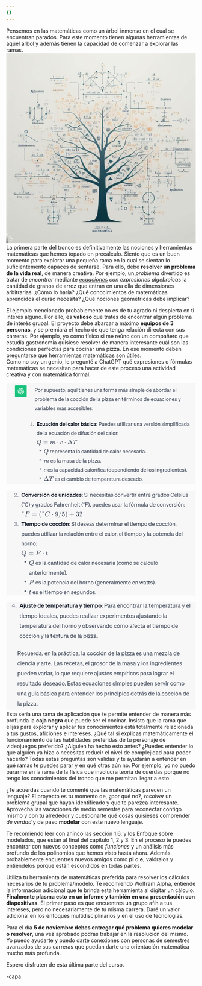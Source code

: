```yaml
---
{}
---
```

   
Pensemos en las matemáticas como un árbol inmenso en el cual se encuentran parados. Para este momento tienen algunas herramientas de aquel árbol y además tienen la capacidad de comenzar a explorar las ramas.   
![](images/Imagen%20de%20WhatsApp%202023-10-27%20a%20las%2011.01.21_cb43f750.jpg)   
La primera parte del tronco es definitivamente las nociones y herramientas matemáticas que hemos topado en precálculo. Siento que es un buen momento para explorar una pequeña rama en la cual se sientan lo suficientemente capaces de sentarse. Para ello, debe **resolver un problema de la vida real**, de manera creativa. Por ejemplo, un *problema* divertido es tratar de  *encontrar* mediante *[ecuaciones](./Ecuaciones.md) con expresiones algebraicas* la cantidad de granos de arroz que entran en una olla de dimensiones arbitrarias. ¿Cómo lo haría? ¿Qué conocimientos de matemáticas aprendidos el curso necesita? ¿Qué nociones geométricas debe implicar?   
   
El ejemplo mencionado probablemente no es de tu agrado ni despierta en ti interés alguno. Por ello, es **valioso** que trates de encontrar algún problema de interés grupal. El proyecto debe abarcar  a máximo **equipos de 3 personas**, y se premiará el hecho de que tenga relación directa con sus carreras. Por ejemplo, yo como físico si me reúno con un compañero que estudia gastronomía quisiese resolver de manera interesante cuál son las condiciones perfectas para cocinar una pizza. En ese momento deben preguntarse qué herramientas matemáticas son útiles.    
Como no soy un genio, le pregunté a ChatGPT qué expresiones o fórmulas matemáticas se necesitan para hacer de este proceso una actividad creativa y con matemática formal.    
   
![](images/Pasted%20image%2020231027114444.png)   
   
![](images/Pasted%20image%2020231027114513.png)   
   
![](images/Pasted%20image%2020231027114531.png)   
Esta sería una rama de aplicación que te permite entender de manera más profunda la **caja negra** que puede ser el cocinar. Insisto que la rama que elijas para explorar y aplicar tus conocimientos está totalmente relacionada a tus gustos, aficiones e intereses. ¿Qué tal si explicas matemáticamente el funcionamiento de las habilidades preferidas de tu personaje de videojuegos preferido? ¿Alguien ha hecho esto antes? ¿Puedes entender lo que alguien ya hizo o necesitas reducir el nivel de complejidad para poder hacerlo? Todas estas preguntas son válidas y te ayudarán a entender en qué ramas te puedes parar y en qué otras aún no. Por ejemplo, yo no puedo pararme en la rama de la física que involucra teoría de cuerdas porque no tengo los conocimientos del tronco que me permitan llegar a esto.   
   
¿Te acuerdas cuando te comenté que las matemáticas parecen un lenguaje? El proyecto es tu momento de, ¿por qué no?, *resolver* un problema grupal que hayan identificado y que te parezca interesante. Aprovecha las vacaciones de medio semestre para reconectar contigo mismo y con tu alrededor y cuestionarte qué cosas quisieses comprender *de verdad* y de paso **modelar** con este nuevo lenguaje.   
   
Te recomiendo leer con ahínco las sección 1.6, y los Enfoque sobre modelados, que están al final del capítulo 1, 2 y 3. En el proceso te puedes encontrar con nuevos conceptos como *funciones* y un análisis más profundo de los polinomios que hemos visto hasta ahora. Además probablemente encuentres nuevos amigos como **pi** o **e**, valóralos y entiéndelos porque están escondidos en todas partes.   
   
Utiliza tu herramienta de matemáticas preferida para resolver los cálculos necesarios de tu problema/modelo. Te recomiendo Wolfram Alpha, entiende la información adicional que te brinda esta herramienta al digitar un cálculo. **Finalmente plasma esto en un informe y también en una presentación con diapositivas**. El primer paso es que encuentres un grupo afín a tus intereses, pero no necesariamente de tu misma carrera. Daré un valor adicional en los enfoques multidisciplinarios y en el uso de tecnologías.     
   
Para el día **5 de noviembre debes entregar qué problema quieres modelar o resolver**, una vez aprobado podrás trabajar en la resolución del mismo. Yo puedo ayudarte y puedo darte conexiones con personas de semestres avanzados de sus carreras que puedan darte una orientación matemática mucho más profunda.   
   
Espero disfruten de esta última parte del curso.   
   
   
-capa